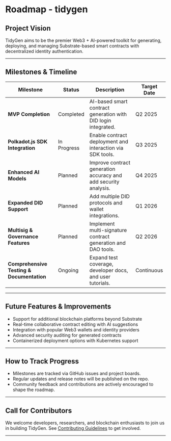 # Roadmap - tidygen

## Project Vision

TidyGen aims to be the premier Web3 + AI-powered toolkit for generating, deploying, and managing Substrate-based smart contracts with decentralized identity authentication.

---

## Milestones & Timeline

| Milestone                   | Status      | Description                                                  | Target Date  |
|-----------------------------|-------------|--------------------------------------------------------------|--------------|
| **MVP Completion**           | Completed   | AI-based smart contract generation with DID login integrated. | Q2 2025      |
| **Polkadot.js SDK Integration** | In Progress | Enable contract deployment and interaction via SDK tools.      | Q3 2025      |
| **Enhanced AI Models**        | Planned     | Improve contract generation accuracy and add security analysis. | Q4 2025      |
| **Expanded DID Support**      | Planned     | Add multiple DID protocols and wallet integrations.           | Q1 2026      |
| **Multisig & Governance Features** | Planned     | Implement multi-signature contract generation and DAO tools.  | Q2 2026      |
| **Comprehensive Testing & Documentation** | Ongoing     | Expand test coverage, developer docs, and user tutorials.      | Continuous   |

---

## Future Features & Improvements

- Support for additional blockchain platforms beyond Substrate  
- Real-time collaborative contract editing with AI suggestions  
- Integration with popular Web3 wallets and identity providers  
- Advanced security auditing for generated contracts  
- Containerized deployment options with Kubernetes support  

---

## How to Track Progress

- Milestones are tracked via GitHub issues and project boards.  
- Regular updates and release notes will be published on the repo.  
- Community feedback and contributions are actively encouraged to shape the roadmap.

---

## Call for Contributors

We welcome developers, researchers, and blockchain enthusiasts to join us in building TidyGen. See [Contributing Guidelines](./contributing.md) to get involved.

---

